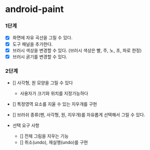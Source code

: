 # android-paint

### 1단계
- [x] 화면에 자유 곡선을 그릴 수 있다.
- [x] 도구 패널을 추가한다.
- [x] 브러시 색상을 변경할 수 있다. (브러시 색상은 빨, 주, 노, 초, 파로 한정)
- [x] 브러시 굵기를 변경할 수 있다.

### 2단계
- [] 사각형, 원 모양을 그릴 수 있다
  - 사용자가 크기와 위치를 지정가능하다
- [] 특정영역 요소를 지울 수 있는 지우개를 구현
- [] 브러쉬 종류(펜, 사각형, 원, 지우개)를 자유롭게 선택해서 그릴 수 있다.

- 선택 요구 사항
  - [] 전체 그림을 지우는 기능
  - [] 취소(undo), 재실행(undo)를 구현
